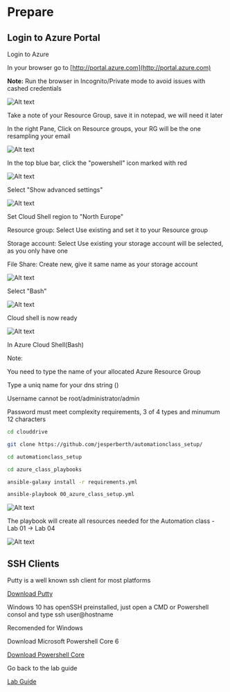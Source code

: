 # Prepare

## Login to Azure Portal

Login to Azure

In your browser go to [http://portal.azure.com](http://portal.azure.com)

__Note:__ Run the browser in Incognito/Private mode to avoid issues with cashed credentials

![Alt text](pics/01_azure_login.png?raw=true "Azure login")

Take a note of your Resource Group, save it in notepad, we will need it later

In the right Pane, Click on Resource groups, your RG will be the one resampling your email

![Alt text](pics/04_resource_group.png?raw=true "Resource Group")

In the top blue bar, click the "powershell" icon marked with red

![Alt text](pics/05_start_cloud_shell.png?raw=true "Cloud Shell")

Select "Show advanced settings"

![Alt text](pics/06_start_cloud_shell_advanced.png?raw=true "Cloud Shell bash")

Set Cloud Shell region to "North Europe"

Resource group: Select Use existing and set it to your Resource group

Storage account: Select Use existing your storage account will be selected, as you only have one

File Share: Create new, give it same name as your storage account

![Alt text](pics/07_start_cloud_shell_advanced_set.png?raw=true "Cloud Shell advanced")

Select "Bash"

![Alt text](pics/08_start_cloud_shell_bash.png?raw=true "Cloud Shell storage")

Cloud shell is now ready

![Alt text](pics/09_start_cloud_shell_ready.png?raw=true "Cloud Shell storage")

In Azure Cloud Shell(Bash)

Note:

You need to type the name of your allocated Azure Resource Group

Type a uniq name for your dns string ()

Username cannot be root/administrator/admin

Password must meet complexity requirements, 3 of 4 types and minumum 12 characters

``` bash
cd clouddrive

git clone https://github.com/jesperberth/automationclass_setup/

cd automationclass_setup

cd azure_class_playbooks

ansible-galaxy install -r requirements.yml

ansible-playbook 00_azure_class_setup.yml
```

![Alt text](pics/10_git_pull.png?raw=true "Git Pull - ansible-playbook")

The playbook will create all resources needed for the Automation class - Lab 01 -> Lab 04

![Alt text](pics/11_lab_ready.png?raw=true "Labs are ready")

## SSH Clients

Putty is a well known ssh client for most platforms

[Download Putty](https://www.chiark.greenend.org.uk/~sgtatham/putty/latest.html)

Windows 10 has openSSH preinstalled, just open a CMD or Powershell consol and type ssh user@hostname

Recomended for Windows

Download Microsoft Powershell Core 6

[Download Powershell Core](https://github.com/PowerShell/PowerShell/releases/tag/v6.2.3)

Go back to the lab guide

[Lab Guide](README.md)
